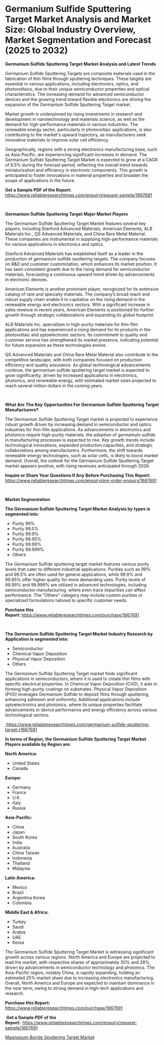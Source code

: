 <p><h1>Germanium Sulfide Sputtering Target Market Analysis and Market Size: Global Industry Overview, Market Segmentation and Forecast (2025 to 2032)</h1></p><p><strong>Germanium Sulfide Sputtering Target Market Analysis and Latest Trends</strong></p>
<p><p>Germanium Sulfide Sputtering Targets are composite materials used in the fabrication of thin films through sputtering techniques. These targets are essential in various applications, including electronics, optics, and photovoltaics, due to their unique semiconductor properties and optical characteristics. The increasing demand for advanced semiconductor devices and the growing trend toward flexible electronics are driving the expansion of the Germanium Sulfide Sputtering Target market.</p><p>Market growth is underpinned by rising investments in research and development in nanotechnology and materials science, as well as the demand for high-performance materials in various industries. The renewable energy sector, particularly in photovoltaic applications, is also contributing to the market's upward trajectory, as manufacturers seek innovative materials to improve solar cell efficiency.</p><p>Geographically, regions with a strong electronics manufacturing base, such as Asia-Pacific, are experiencing significant increases in demand. The Germanium Sulfide Sputtering Target Market is expected to grow at a CAGR of 6.5% during the forecast period, reflecting the overall trend towards miniaturization and efficiency in electronic components. This growth is anticipated to foster innovations in material properties and broaden the scope of applications in the future.</p></p>
<p><strong>Get a Sample PDF of the Report:&nbsp;</strong> <a href="https://www.reliableresearchtimes.com/enquiry/request-sample/1667691?utm_campaign=3363&utm_medium=2&utm_source=Github&utm_content=ia&utm_term=08032025&utm_id=germanium-sulfide-sputtering-target">https://www.reliableresearchtimes.com/enquiry/request-sample/1667691</a></p>
<p>&nbsp;</p>
<p><strong>Germanium Sulfide Sputtering Target Major Market Players</strong></p>
<p><p>The Germanium Sulfide Sputtering Target Market features several key players, including Stanford Advanced Materials, American Elements, ALB Materials Inc., QS Advanced Materials, and China Rare Metal Material. These companies are instrumental in supplying high-performance materials for various applications in electronics and optics.</p><p>Stanford Advanced Materials has established itself as a leader in the production of germanium sulfide sputtering targets. The company focuses on R&D and customer customization, which enhances its market position. It has seen consistent growth due to the rising demand for semiconductor materials, forecasting a continuous upward trend driven by advancements in electronic devices.</p><p>American Elements is another prominent player, recognized for its extensive catalog of rare and specialty materials. The company’s broad reach and robust supply chain enable it to capitalize on the rising demand in the renewable energy and electronics sectors. With a significant increase in sales revenue in recent years, American Elements is positioned for further growth through strategic collaborations and expanding its global footprint.</p><p>ALB Materials Inc. specializes in high-purity materials for thin-film applications and has experienced a rising demand for its products in the photovoltaic and optoelectronic sectors. Its commitment to quality and customer service has strengthened its market presence, indicating potential for future expansion as these technologies evolve.</p><p>QS Advanced Materials and China Rare Metal Material also contribute to the competitive landscape, with both companies focused on production efficiency and quality assurance. As global technological advancements continue, the germanium sulfide sputtering target market is expected to grow significantly, driven by increased applications in electronics, photonics, and renewable energy, with estimated market sizes projected to reach several million dollars in the coming years.</p></p>
<p>&nbsp;</p>
<p><strong>What Are The Key Opportunities For Germanium Sulfide Sputtering Target Manufacturers?</strong></p>
<p><p>The Germanium Sulfide Sputtering Target market is projected to experience robust growth driven by increasing demand in semiconductor and optics industries for thin-film applications. As advancements in electronics and photonics require high-purity materials, the adoption of germanium sulfide in manufacturing processes is expected to rise. Key growth trends include technological innovations, expanded production capacities, and strategic collaborations among manufacturers. Furthermore, the shift towards renewable energy technologies, such as solar cells, is likely to boost market demand. Overall, the outlook for the Germanium Sulfide Sputtering Target market appears positive, with rising revenues anticipated through 2028.</p></p>
<p><strong>Inquire or Share Your Questions If Any Before Purchasing This Report:</strong> <a href="https://www.reliableresearchtimes.com/enquiry/pre-order-enquiry/1667691?utm_campaign=3363&utm_medium=2&utm_source=Github&utm_content=ia&utm_term=08032025&utm_id=germanium-sulfide-sputtering-target">https://www.reliableresearchtimes.com/enquiry/pre-order-enquiry/1667691</a></p>
<p>&nbsp;</p>
<p><strong>Market Segmentation</strong></p>
<p><strong>The Germanium Sulfide Sputtering Target Market Analysis by types is segmented into:</strong></p>
<p><ul><li>Purity 99%</li><li>Purity 99.5%</li><li>Purity 99.9%</li><li>Purity 99.95%</li><li>Purity 99.99%</li><li>Purity 99.999%</li><li>Others</li></ul></p>
<p><p>The Germanium Sulfide sputtering target market features various purity levels that cater to different industrial applications. Purities such as 99% and 99.5% are often used for general applications, while 99.9% and 99.95% offer higher quality for more demanding uses. Purity levels of 99.99% and 99.999% are utilized in advanced technologies, including semiconductor manufacturing, where even trace impurities can affect performance. The "Others" category may include custom purities or specialized formulations tailored to specific customer needs.</p></p>
<p><strong>Purchase this Report:&nbsp;</strong><a href="https://www.reliableresearchtimes.com/purchase/1667691?utm_campaign=3363&utm_medium=2&utm_source=Github&utm_content=ia&utm_term=08032025&utm_id=germanium-sulfide-sputtering-target">https://www.reliableresearchtimes.com/purchase/1667691</a></p>
<p>&nbsp;</p>
<p><strong>The Germanium Sulfide Sputtering Target Market Industry Research by Application is segmented into:</strong></p>
<p><ul><li>Semiconductor</li><li>Chemical Vapor Deposition</li><li>Physical Vapor Deposition</li><li>Others</li></ul></p>
<p><p>The Germanium Sulfide Sputtering Target market finds significant applications in semiconductors, where it is used to create thin films with specific electrical properties. In Chemical Vapor Deposition (CVD), it aids in forming high-purity coatings on substrates. Physical Vapor Deposition (PVD) leverages Germanium Sulfide to deposit films through sputtering, enhancing adhesion and uniformity. Additional applications include optoelectronics and photonics, where its unique properties facilitate advancements in device performance and energy efficiency across various technological sectors.</p></p>
<p><a href="https://www.reliableresearchtimes.com/germanium-sulfide-sputtering-target-r1667691?utm_campaign=3363&utm_medium=2&utm_source=Github&utm_content=ia&utm_term=08032025&utm_id=germanium-sulfide-sputtering-target">&nbsp;https://www.reliableresearchtimes.com/germanium-sulfide-sputtering-target-r1667691</a></p>
<p><strong>In terms of Region, the Germanium Sulfide Sputtering Target Market Players available by Region are:</strong></p>
<p>
    <p> <strong> North America: </strong>
        <ul>
            <li>United States</li>
            <li>Canada</li>
        </ul>
        </p> 
    <p> <strong> Europe: </strong>
        <ul>
            <li>Germany</li>
            <li>France</li>
            <li>U.K.</li>
            <li>Italy</li>
            <li>Russia</li>
        </ul>
        </p> 
    <p> <strong> Asia-Pacific: </strong>
        <ul>
            <li>China</li>
            <li>Japan</li>
            <li>South Korea</li>
            <li>India</li>
            <li>Australia</li>
            <li>China Taiwan</li>
            <li>Indonesia</li>
            <li>Thailand</li>
            <li>Malaysia</li>
        </ul>
        </p> 
    <p> <strong> Latin America: </strong>
        <ul>
            <li>Mexico</li>
            <li>Brazil</li>
            <li>Argentina Korea</li>
            <li>Colombia</li>
        </ul>
        </p> 
    <p> <strong> Middle East & Africa: </strong>
        <ul>
            <li>Turkey</li>
            <li>Saudi</li>
            <li>Arabia</li>
            <li>UAE</li>
            <li>Korea</li>
        </ul>
    </p>
    </p>
<p><p>The Germanium Sulfide Sputtering Target Market is witnessing significant growth across various regions. North America and Europe are projected to lead the market, with respective shares of approximately 30% and 28%, driven by advancements in semiconductor technology and photonics. The Asia-Pacific region, notably China, is rapidly expanding, holding an estimated 25% market share due to increasing electronics manufacturing. Overall, North America and Europe are expected to maintain dominance in the near term, owing to strong demand in high-tech applications and research.</p></p>
<p><strong>Purchase this Report: </strong><a href="https://www.reliableresearchtimes.com/purchase/1667691?utm_campaign=3363&utm_medium=2&utm_source=Github&utm_content=ia&utm_term=08032025&utm_id=germanium-sulfide-sputtering-target">https://www.reliableresearchtimes.com/purchase/1667691</a></p>
<p>&nbsp;<strong>Get a Sample PDF of the Report:&nbsp;&nbsp;</strong><a href="https://www.reliableresearchtimes.com/enquiry/request-sample/1667691?utm_campaign=3363&utm_medium=2&utm_source=Github&utm_content=ia&utm_term=08032025&utm_id=germanium-sulfide-sputtering-target">https://www.reliableresearchtimes.com/enquiry/request-sample/1667691</a></p>
<p><strong></strong></p>
<p><p><a href="https://github.com/casimbrhelck/Market-Research-Report-List-1/blob/main/magnesium-boride-sputtering-target-market.md?utm_campaign=3363&utm_medium=2&utm_source=Github&utm_content=ia&utm_term=08032025&utm_id=germanium-sulfide-sputtering-target">Magnesium Boride Sputtering Target Market</a></p></p>